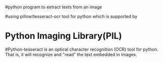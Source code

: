 #python program to extract texts from an image

#using pillow/tesseract-ocr tool for python which is supported by
# Python Imaging Library(PIL)

#Python-tesseract is an optical character recognition (OCR) tool for python.
That is, it will recognize and "read" the text embedded in images.
